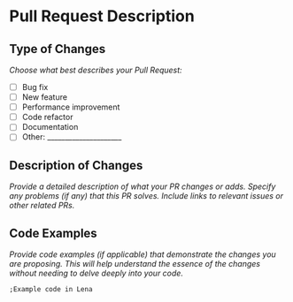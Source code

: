 # Pull Request Description

## Type of Changes

_Choose what best describes your Pull Request:_

- [ ] Bug fix
- [ ] New feature
- [ ] Performance improvement
- [ ] Code refactor
- [ ] Documentation
- [ ] Other: _____________________

## Description of Changes

_Provide a detailed description of what your PR changes or adds. Specify any problems (if any) that this PR solves. Include links to relevant issues or other related PRs._

## Code Examples

_Provide code examples (if applicable) that demonstrate the changes you are proposing. This will help understand the essence of the changes without needing to delve deeply into your code._

```lena
;Example code in Lena
```
